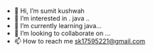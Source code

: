 - 👋 Hi, I’m sumit kushwah
- 👀 I’m interested in . java ..
- 🌱 I’m currently learning  java...
- 💞️ I’m looking to collaborate on ...
- 📫 How to reach me sk17595221@gmail.com

<!---
sk17595221/sk17595221 is a ✨ special ✨ repository because its `README.md` (this file) appears on your GitHub profile.
You can click the Preview link to take a look at your changes.
--->
